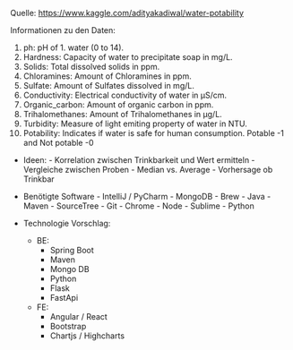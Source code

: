 
Quelle: https://www.kaggle.com/adityakadiwal/water-potability

Informationen zu den Daten: 

1. ph: pH of 1. water (0 to 14).
2. Hardness: Capacity of water to precipitate soap in mg/L.
3. Solids: Total dissolved solids in ppm.
4. Chloramines: Amount of Chloramines in ppm.
5. Sulfate: Amount of Sulfates dissolved in mg/L.
6. Conductivity: Electrical conductivity of water in μS/cm.
7. Organic_carbon: Amount of organic carbon in ppm.
8. Trihalomethanes: Amount of Trihalomethanes in μg/L.
9. Turbidity: Measure of light emiting property of water in NTU.
10. Potability: Indicates if water is safe for human consumption. Potable -1 and Not potable -0


- Ideen: 
		- Korrelation zwischen Trinkbarkeit und Wert ermitteln 
		- Vergleiche zwischen Proben 
		- Median vs. Average 
		- Vorhersage ob Trinkbar 

- Benötigte Software 
		- IntelliJ / PyCharm 
		- MongoDB 
		- Brew 
		- Java 
		- Maven
		- SourceTree
		- Git 
		- Chrome 
		- Node
		- Sublime 
		- Python 

- Technologie Vorschlag: 
	- BE: 
		- Spring Boot 
		- Maven 
		- Mongo DB 
		- Python 
		- Flask 
		- FastApi 
	- FE: 
		- Angular / React 
		- Bootstrap 
		- Chartjs / Highcharts
